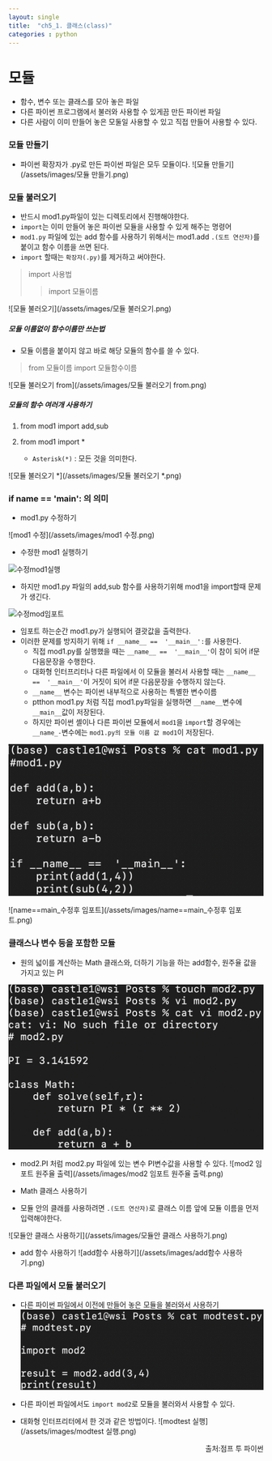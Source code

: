 ```yaml
---
layout: single
title:  "ch5_1. 클래스(class)"
categories : python
---
```

# 모듈 

- 함수, 변수 또는 클래스를 모아 놓은 파일
- 다른 파이썬 프로그램에서 불러와 사용할 수 있게끔 만든 파이썬 파일
- 다른 사람이 이미 만들어 놓은 모둘일 사용할 수 있고 직접 만들어 사용할 수 있다.

### 모듈 만들기

- 파이썬 확장자가 .py로 만든 파이썬 파일은 모두 모듈이다.
 ![모듈 만들기](/assets/images/모듈 만들기.png)

### 모듈 불러오기
- 반드시 mod1.py파일이 있는 디렉토리에서 진행해야한다.
- `import`는 이미 만들어 놓은 파이썬 모듈을 사용할 수 있게 해주는 명령어
- `mod1.py` 파일에 있는 add 함수를 사용하기 위해서는 mod1.add `.(도트 연산자)`를 붙이고 함수 이름을 쓰면 된다.
- `import` 할때는 `확장자(.py)`를 제거하고 써야한다.

>import 사용법
>>import 모듈이름

![모듈 불러오기](/assets/images/모듈 불러오기.png)

##### 모듈 이름없이 함수이름만 쓰는법

- 모듈 이름을 붙이지 않고 바로 해당 모듈의 함수를 쓸 수 있다.
>from 모듈이름 import 모듈함수이름

![모듈 불러오기 from](/assets/images/모듈 불러오기 from.png)

##### 모듈의 함수 여러개 사용하기

1. from mod1 import add,sub

2. from mod1 import *
    - `Asterisk(*)` : 모든 것을 의미한다.
    
 ![모듈 불러오기 *](/assets/images/모듈 불러오기 *.png)

 ### if __name__ ==  '__main__': 의 의미
 
 - mod1.py 수정하기
 
 ![mod1 수정](/assets/images/mod1 수정.png)
 
 - 수정한 mod1 실행하기

 ![수정mod1실행](/assets/images/수정mod1실행.png)
 
 - 하지만 mod1.py 파일의 add,sub 함수를 사용하기위해 mod1을 import할때 문제가 생긴다.
 
 ![수정mod임포트](/assets/images/수정mod임포트.png)
 
 - 임포트 하는순간 mod1.py가 실행되어 결괏값을 출력한다.
 - 이러한 문제를 방지하기 위해 `if __name__ ==  '__main__':`를 사용한다.
     - 직접 mod1.py를 실행했을 때는 `__name__ ==  '__main__'`이 참이 되어 if문 다음문장을 수행한다.
     - 대화형 인터프리터나 다른 파일에서 이 모듈을 불러서 사용할 때는 `__name__ ==  '__main__'`이 거짓이 되어 if문 다음문장을 수행하지 않는다.
     - `__name__` 변수는 파이썬 내부적으로 사용하는 특별한 변수이름
     - ptthon mod1.py 처럼 직접 mod1.py파일을 실행하면 `__name__`변수에 `__main__`값이 저장된다.
     - 하지만 파이썬 셸이나 다른 파이썬 모듈에서 `mod1`을 `import`할 경우에는 `__name_-`변수에는 `mod1.py의 모듈 이름 값 mod1`이 저장된다.
     
 ![if_name==main](/assets/images/if_name==main.png)
 
 ![name==main_수정후 임포트](/assets/images/name==main_수정후 임포트.png)
 
 ### 클래스나 변수 등을 포함한 모듈
 
 - 원의 넓이를 계산하는 Math 클래스와, 더하기 기능을 하는 add함수, 원주율 값을 가지고 있는 PI
 
  ![mod2](/assets/images/mod2.png)
 
 - mod2.PI 처럼 mod2.py 파일에 있는 변수 PI변수값을 사용할 수 있다.
 ![mod2 임포트 원주율 출력](/assets/images/mod2 임포트 원주율 출력.png)
 
 - Math 클래스 사용하기
 - 모듈 안의 클래를 사용하려면 `.(도트 연산자)`로 클래스 이름 앞에 모듈 이름을 먼저 입력해야한다.
 
 ![모듈안 클래스 사용하기](/assets/images/모듈안 클래스 사용하기.png)
 
 - add 함수 사용하기
 ![add함수 사용하기](/assets/images/add함수 사용하기.png)
 
 ### 다른 파일에서 모듈 불러오기
 
 - 다른 파이썬 파일에서 이전에 만들어 놓은 모듈을 불러와서 사용하기
 ![modtest](/assets/images/modtest.png)
 
 - 다른 파이썬 파일에서도 `import mod2`로 모듈을 불러와서 사용할 수 있다.
 - 대화형 인터프리터에서 한 것과 같은 방법이다.
 ![modtest 실행](/assets/images/modtest 실행.png)
 
<P style ="vertical-align: bottom; text-align: right;">출처:점프 투 파이썬</p>
